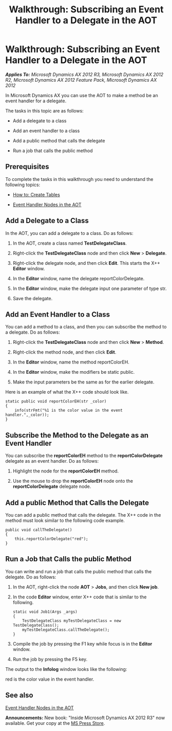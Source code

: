 ﻿---
title: 'Walkthrough: Subscribing an Event Handler to a Delegate in the AOT'
TOCTitle: 'Walkthrough: Subscribing an Event Handler to a Delegate in the AOT'
ms:assetid: dc988de2-74ed-467c-91d1-7279a8684fb6
ms:mtpsurl: https://msdn.microsoft.com/en-us/library/Gg864387(v=AX.60)
ms:contentKeyID: 35252080
ms.date: 05/18/2015
mtps_version: v=AX.60
---

# Walkthrough: Subscribing an Event Handler to a Delegate in the AOT 


_**Applies To:** Microsoft Dynamics AX 2012 R3, Microsoft Dynamics AX 2012 R2, Microsoft Dynamics AX 2012 Feature Pack, Microsoft Dynamics AX 2012_

In Microsoft Dynamics AX you can use the AOT to make a method be an event handler for a delegate.

The tasks in this topic are as follows:

  - Add a delegate to a class

  - Add an event handler to a class

  - Add a public method that calls the delegate

  - Run a job that calls the public method

## Prerequisites

To complete the tasks in this walkthrough you need to understand the following topics:

  - [How to: Create Tables](how-to-create-tables.md)

  - [Event Handler Nodes in the AOT](event-handler-nodes-in-the-aot.md)

## Add a Delegate to a Class

In the AOT, you can add a delegate to a class. Do as follows:

1.  In the AOT, create a class named **TestDelegateClass**.

2.  Right-click the **TestDelegateClass** node and then click **New** \> **Delegate**.

3.  Right-click the delegate node, and then click **Edit**. This starts the X++ **Editor** window.

4.  In the **Editor** window, name the delegate reportColorDelegate.

5.  In the **Editor** window, make the delegate input one parameter of type str.

6.  Save the delegate.

## Add an Event Handler to a Class

You can add a method to a class, and then you can subscribe the method to a delegate. Do as follows:

1.  Right-click the **TestDelegateClass** node and then click **New** \> **Method**.

2.  Right-click the method node, and then click **Edit**.

3.  In the **Editor** window, name the method reportColorEH.

4.  In the **Editor** window, make the modifiers be static public.

5.  Make the input parameters be the same as for the earlier delegate.

Here is an example of what the X++ code should look like.

    static public void reportColorEH(str _color)
    {
        info(strFmt("%1 is the color value in the event handler.",_color));
    }

## Subscribe the Method to the Delegate as an Event Handler

You can subscribe the **reportColorEH** method to the **reportColorDelegate** delegate as an event handler. Do as follows:

1.  Highlight the node for the **reportColorEH** method.

2.  Use the mouse to drop the **reportColorEH** node onto the **reportColorDelegate** delegate node.

## Add a public Method that Calls the Delegate

You can add a public method that calls the delegate. The X++ code in the method must look similar to the following code example.

    public void callTheDelegate()
    {
        this.reportColorDelegate("red");
    }

## Run a Job that Calls the public Method

You can write and run a job that calls the public method that calls the delegate. Do as follows:

1.  In the AOT, right-click the node **AOT** \> **Jobs**, and then click **New job**.

2.  In the code **Editor** window, enter X++ code that is similar to the following.
    
        static void Job1(Args _args)
        {
            TestDelegateClass myTestDelegateClass = new TestDelegateClass();
            myTestDelegateClass.callTheDelegate();
        }

3.  Compile the job by pressing the F1 key while focus is in the **Editor** window.

4.  Run the job by pressing the F5 key.

The output to the **Infolog** window looks like the following:

red is the color value in the event handler.

## See also

[Event Handler Nodes in the AOT](event-handler-nodes-in-the-aot.md)

  
**Announcements:** New book: "Inside Microsoft Dynamics AX 2012 R3" now available. Get your copy at the [MS Press Store](https://www.microsoftpressstore.com/store/inside-microsoft-dynamics-ax-2012-r3-9780735685109).

